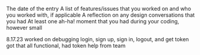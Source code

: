 The date of the entry
A list of features/issues that you worked on and who you worked with, if applicable
A reflection on any design conversations that you had
At least one ah-ha! moment that you had during your coding, however small

8.17.23
worked on debugging login, sign up, sign in, logout, and get token
got that all functional, had token help from team